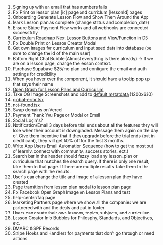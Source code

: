 1. Signing up with an email that has numbers fails
2. Fix Print on lesson plan [id] page and curriclum [lessonId] pages
3. Onboarding Generate Lesson Flow and Show Them Around the App
4. Mark Lesson plan as complete (change status and completion_date)
5. Ensure Stripe Payment Flow works and all webhooks are connected successfully
6. Curriculum Roadmap Next Lesson Buttons and View/Function in DB
7. Fix Double Print on Lesson Creator Modal
8. Get own images for curriculum and input seed data into database (be sure to change the id of the main user)
9. Bottom Right Chat Bubble (Almost everything is there already) -> If we are on a lesson page, change the lesson context.
10. Purchase Supabase $25/mo plan and configure the email and auth settings for credibility
11. When you hover over the <Avatar /> component, it should have a tooltip pop up that says their name
12. [Open Graph for Lesson Plans and Curriculum](https://nextjs.org/docs/app/api-reference/file-conventions/metadata/opengraph-image)
13. Take OG Image Screenshots and add to [default metatdata](src/lib/meta/defaultMetadata.ts) (1200x630)
14. [global-error.tsx](src/app/global-error.tsx)
15. [not-found.tsx](src/app/not-found.tsx)
16. Swap domains on Vercel
17. Payment Thank You Page or Modal or Email
18. Social Login's?
19. Notification/Email 3 days before trial ends about all the features they will lose when their account is downgraded. Message them again on the day of. Give them incentive that if they upgrade before the trial ends (put in credit card), they will get 50% off for the first 3 months.
20. Write App Users Email Automation Sequence (how to get the most out of learnly, connect with community, success stories, ect.)
21. Search bar in the header should fuzzy load any lesson_plan or curriculum that matches the search query. If there is only one result, take them to that page. If there are multiple results, take them to the search page with the results.
22. User's can change the title and image of a lesson plan they have created
23. Page transition from lesson plan modal to lesson plan page
24. Fix Facebook Open Graph Image on Lesson Plans and test
25. help-center/faq page
26. Marketing Partners page where we show all the companies we are partnered with and the deals and put in footer
27. Users can create their own lessons, topics, subjects, and curriculum
28. Lesson Creator Info Bubbles for Philosphy, Standards, and Objectives, etc.
29. DMARC & SPF Records
30. Stripe Hooks and Handlers for payments that don't go through or need actions
